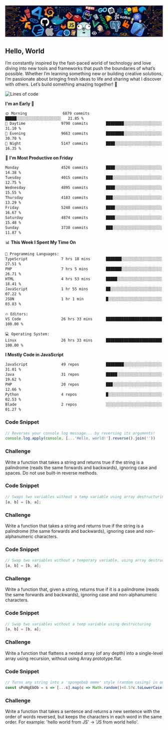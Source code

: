 ![](https://github.com/0x3EF8/0x3EF8/raw/main/images/header_.png)

## Hello, World
I’m constantly inspired by the fast-paced world of technology and love diving into new tools and frameworks that push the boundaries of what’s possible. Whether I’m learning something new or building creative solutions, I’m passionate about bringing fresh ideas to life and sharing what I discover with others. Let’s build something amazing together! 🚀

<!--START_SECTION:mrepol742-->
![Lines of code](https://img.shields.io/badge/From%20Hello%20World%20I%27ve%20Written-22.8%20million%20lines%20of%20code-blue)

**I'm an Early 🐤** 

```text
🌞 Morning                6879 commits        █████░░░░░░░░░░░░░░░░░░░░   21.85 % 
🌆 Daytime                9790 commits        ████████░░░░░░░░░░░░░░░░░   31.10 % 
🌃 Evening                9663 commits        ████████░░░░░░░░░░░░░░░░░   30.70 % 
🌙 Night                  5147 commits        ████░░░░░░░░░░░░░░░░░░░░░   16.35 % 
```
📅 **I'm Most Productive on Friday** 

```text
Monday                   4526 commits        ████░░░░░░░░░░░░░░░░░░░░░   14.38 % 
Tuesday                  4015 commits        ███░░░░░░░░░░░░░░░░░░░░░░   12.75 % 
Wednesday                4895 commits        ████░░░░░░░░░░░░░░░░░░░░░   15.55 % 
Thursday                 4183 commits        ███░░░░░░░░░░░░░░░░░░░░░░   13.29 % 
Friday                   5248 commits        ████░░░░░░░░░░░░░░░░░░░░░   16.67 % 
Saturday                 4874 commits        ████░░░░░░░░░░░░░░░░░░░░░   15.48 % 
Sunday                   3738 commits        ███░░░░░░░░░░░░░░░░░░░░░░   11.87 % 
```


📊 **This Week I Spent My Time On** 

```text
💬 Programming Languages: 
TypeScript               7 hrs 18 mins       ███████░░░░░░░░░░░░░░░░░░   27.51 % 
PHP                      7 hrs 5 mins        ███████░░░░░░░░░░░░░░░░░░   26.71 % 
HTML                     4 hrs 53 mins       █████░░░░░░░░░░░░░░░░░░░░   18.41 % 
JavaScript               1 hr 55 mins        ██░░░░░░░░░░░░░░░░░░░░░░░   07.22 % 
JSON                     1 hr 1 min          █░░░░░░░░░░░░░░░░░░░░░░░░   03.83 % 

🔥 Editors: 
VS Code                  26 hrs 33 mins      █████████████████████████   100.00 % 

💻 Operating System: 
Linux                    26 hrs 33 mins      █████████████████████████   100.00 % 
```

**I Mostly Code in JavaScript** 

```text
JavaScript               49 repos            ████████░░░░░░░░░░░░░░░░░   31.01 % 
Java                     31 repos            █████░░░░░░░░░░░░░░░░░░░░   19.62 % 
PHP                      20 repos            ███░░░░░░░░░░░░░░░░░░░░░░   12.66 % 
Python                   4 repos             █░░░░░░░░░░░░░░░░░░░░░░░░   02.53 % 
Blade                    2 repos             ░░░░░░░░░░░░░░░░░░░░░░░░░   01.27 % 
```




<!--END_SECTION:mrepol742-->

### Code Snippet
```js
// Reverses your console log message... by reversing its arguments!
console.log.apply(console, [...'Hello, world!'].reverse().join(''))
```
### Challenge
Write a function that takes a string and returns true if the string is a palindrome (reads the same forwards and backwards), ignoring case and spaces. Do not use built-in reverse methods.
### Code Snippet
```js
// Swaps two variables without a temp variable using array destructuring
[a, b] = [b, a];
```
### Challenge
Write a function that takes a string and returns true if the string is a palindrome (the same forwards and backwards), ignoring case and non-alphanumeric characters.
### Code Snippet
```js
// Swap two variables without a temporary variable, using array destructuring!
[a, b] = [b, a];
```
### Challenge
Write a function that, given a string, returns true if it is a palindrome (reads the same forwards and backwards), ignoring case and non-alphanumeric characters.
### Code Snippet
```js
// Swap two variables without a temp variable using destructuring
[a, b] = [b, a];
```
### Challenge
Write a function that flattens a nested array (of any depth) into a single-level array using recursion, without using Array.prototype.flat.
### Code Snippet
```js
// Turns any string into a 'spongebob meme' style (random casing) in one line:
const sPoNgEbOb = s => [...s].map(c => Math.random()<0.5?c.toLowerCase():c.toUpperCase()).join('');
```
### Challenge
Write a function that takes a sentence and returns a new sentence with the order of words reversed, but keeps the characters in each word in the same order. For example: 'hello world from JS' -> 'JS from world hello'.
